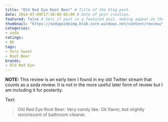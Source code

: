```yaml
---
title: "Old Red Eye Root Beer" # Title of the blog post.
date: 2014-07-09T17:38:00-05:00 # Date of post creation.
featured: false # Sets if post is a featured post, making appear on the home page side bar.
thumbnail: "https://sodaguideimg.blob.core.windows.net/content/review/thumbs/old-red-eye-root-beer.jpg" # Sets thumbnail image appearing inside card on homepage.
categories:
- soda
ratings:
- Ok
tags:
- Very Sweet
- Root Beer
brands:
- Old Red Eye
---
```


**NOTE:** This review is an early item I found in my old Twitter stream that counts as a soda review. It is not in the more useful later form of review but I am including it for posterity.

<!-- \{\{< tweet 487002928528384000 >\}\} -->

Text:
> Old Red Eye Root Beer: Very candy like. Ok flavor, but slightly reminiscent of bathroom cleaner.